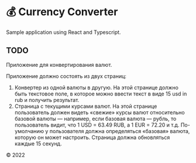 # 💰 Currency Converter

Sample application using React and Typescript.

## TODO

Приложение для конвертирования валют.

Приложение должно состоять из двух страниц:

1. Конвертер из одной валюты в другую. На этой странице должно быть текстовое поле,
   в которое можно ввести текст в виде 15 usd in rub и получить результат.
2. Страница с текущими курсами валют. На этой странице пользователь должен видеть «свежие» курсы валют относительно базовой валюты — например, если базовая валюта — рубль, то пользователь видит, что 1 USD = 63.49 RUB, а 1 EUR = 72.20 и т.д.
   По-умолчанию у пользователя должна определяться «базовая» валюта, которую он может настроить.
   Страница должна обновляться каждые 15 секунд.

© 2022
